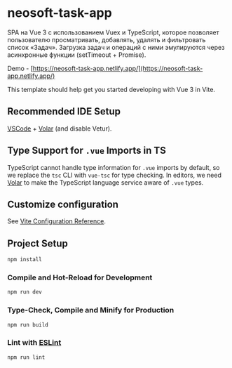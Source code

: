 # neosoft-task-app

SPA на Vue 3 с использованием Vuex и TypeScript, которое позволяет пользователю просматривать, добавлять, удалять и фильтровать список «Задач». Загрузка задач и операций с ними эмулируются через асинхронные функции (setTimeout + Promise).

Demo - [https://neosoft-task-app.netlify.app/](https://neosoft-task-app.netlify.app/)

This template should help get you started developing with Vue 3 in Vite.

## Recommended IDE Setup

[VSCode](https://code.visualstudio.com/) + [Volar](https://marketplace.visualstudio.com/items?itemName=Vue.volar) (and disable Vetur).

## Type Support for `.vue` Imports in TS

TypeScript cannot handle type information for `.vue` imports by default, so we replace the `tsc` CLI with `vue-tsc` for type checking. In editors, we need [Volar](https://marketplace.visualstudio.com/items?itemName=Vue.volar) to make the TypeScript language service aware of `.vue` types.

## Customize configuration

See [Vite Configuration Reference](https://vite.dev/config/).

## Project Setup

```sh
npm install
```

### Compile and Hot-Reload for Development

```sh
npm run dev
```

### Type-Check, Compile and Minify for Production

```sh
npm run build
```

### Lint with [ESLint](https://eslint.org/)

```sh
npm run lint
```
